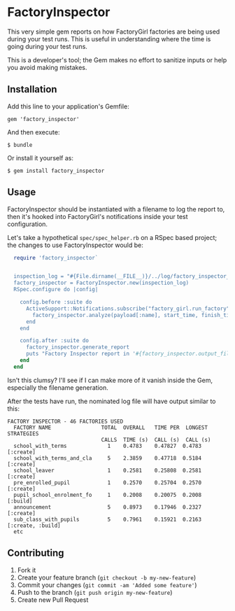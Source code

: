 # FactoryInspector

This very simple gem reports on how FactoryGirl factories 
are being used during your test runs. This is useful in
understanding where the time is going during your test
runs.

This is a developer's tool; the Gem makes no effort to
sanitize inputs or help you avoid making mistakes.

## Installation

Add this line to your application's Gemfile:

    gem 'factory_inspector'

And then execute:

    $ bundle

Or install it yourself as:

    $ gem install factory_inspector

## Usage

FactoryInspector should be instantiated with a filename to log
the report to, then it's hooked into FactoryGirl's notifications
inside your test configuration.

Let's take a hypothetical `spec/spec_helper.rb` on a RSpec based
project; the changes to use FactoryInspector would be:

```ruby
  require 'factory_inspector`


  inspection_log = "#{File.dirname(__FILE__)}/../log/factory_inspector_report.txt" 
  factory_inspector = FactoryInspector.new(inspection_log)
  RSpec.configure do |config|

    config.before :suite do
      ActiveSupport::Notifications.subscribe("factory_girl.run_factory") do |name, start_time, finish_time,>
        factory_inspector.analyze(payload[:name], start_time, finish_time, payload[:strategy])
      end
    end

    config.after :suite do
      factory_inspector.generate_report
      puts "Factory Inspector report in '#{factory_inspector.output_filename}'" 
    end
  end
```

Isn't this clumsy? I'll see if I can make more of it vanish inside the
Gem, especially the filename generation.

After the tests have run, the nominated log file will have output
similar to this:

```
FACTORY INSPECTOR - 46 FACTORIES USED
  FACTORY NAME                TOTAL  OVERALL   TIME PER  LONGEST   STRATEGIES
                              CALLS  TIME (s)  CALL (s)  CALL (s)            
  school_with_terms             1    0.4783    0.47827  0.4783      [:create]
  school_with_terms_and_cla     5    2.3859    0.47718  0.5184      [:create]
  school_leaver                 1    0.2581    0.25808  0.2581      [:create]
  pre_enrolled_pupil            1    0.2570    0.25704  0.2570      [:create]
  pupil_school_enrolment_fo     1    0.2008    0.20075  0.2008      [:build]
  announcement                  5    0.8973    0.17946  0.2327      [:create]
  sub_class_with_pupils         5    0.7961    0.15921  0.2163      [:create, :build]
  etc
```

## Contributing

1. Fork it
2. Create your feature branch (`git checkout -b my-new-feature`)
3. Commit your changes (`git commit -am 'Added some feature'`)
4. Push to the branch (`git push origin my-new-feature`)
5. Create new Pull Request
